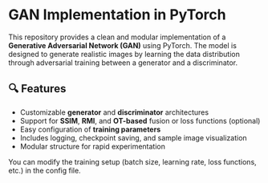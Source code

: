 
# GAN Implementation in PyTorch

This repository provides a clean and modular implementation of a **Generative Adversarial Network (GAN)** using PyTorch. The model is designed to generate realistic images by learning the data distribution through adversarial training between a generator and a discriminator.

## 🔍 Features

* Customizable **generator** and **discriminator** architectures
* Support for **SSIM**, **RMI**, and **OT-based** fusion or loss functions (optional)
* Easy configuration of **training parameters**
* Includes logging, checkpoint saving, and sample image visualization
* Modular structure for rapid experimentation

You can modify the training setup (batch size, learning rate, loss functions, etc.) in the config file.
